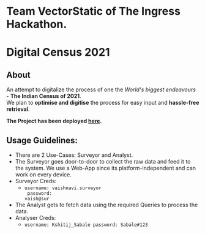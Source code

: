 # Team VectorStatic of The Ingress Hackathon.

# Digital Census 2021

## About

An attempt to digitalize the process of one the _World's biggest endeavours_ - **The Indian Census of 2021**.<br>
We plan to **optimise and digitise** the process for easy input and **hassle-free retrieval**.

<b>The Project has been deployed <a href="https://census2021.herokuapp.com/">here</a>.</b>

## Usage Guidelines:
- There are 2 Use-Cases: Surveyor and Analyst.
- The Surveyor goes door-to-door to collect the raw data and feed it to the system. We use a Web-App since its platform-independent and can work on every device.
- Surveyor Creds:
  - <code>username: vaishnavi.surveyor <br>
    password: vaish@sur</code>
- The Analyst gets to fetch data using the required Queries to process the data.
- Analyser Creds:
  - <code>username: Kshitij_Sabale
password: Sabale#123</code>
